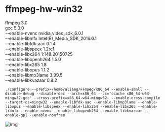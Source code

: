 # ffmpeg-hw-win32
ffmpeg 3.0  
gcc 5.3.0  
--enable-nvenc              nvidia_video_sdk_6.0.1  
--enable-libmfx             Intel(R)_Media_SDK_2016.0.1   
--enable-libfdk-aac         0.1.4  
--enable-libspeex           1.2rc1  
--enable-libx264            1:148.20150725  
--enable-libopenh264        1.5.0  
--enable-libx265            1.8  
--enable-libopus            1.1.2  
--enable-libmp3lame         3.99.5  
--enable-libkvazaar         0.8.2
 ```
 ./configure --prefix=/home/aliang/FFmpeg/x86_64 --enable-small --disable-debug --disable-doc --arch=x86_64 --cc='ccache x86_64-w64-mingw32-gcc' --cross-prefix=x86_64-w64-mingw32- --enable-cross-compile --target-os=mingw32 --enable-libfdk-aac --enable-libmp3lame --enable-libopus --enable-libspeex --enable-libx264 --enable-libx265 --enable-libmfx --enable-nvenc --enable-libopenh264 --enable-libkvazaar --enable-gpl --enable-nonfree
```
![img]

[img]:https://raw.githubusercontent.com/illuspas/ffmpeg-hw-win32/master/h264-encoders.png
